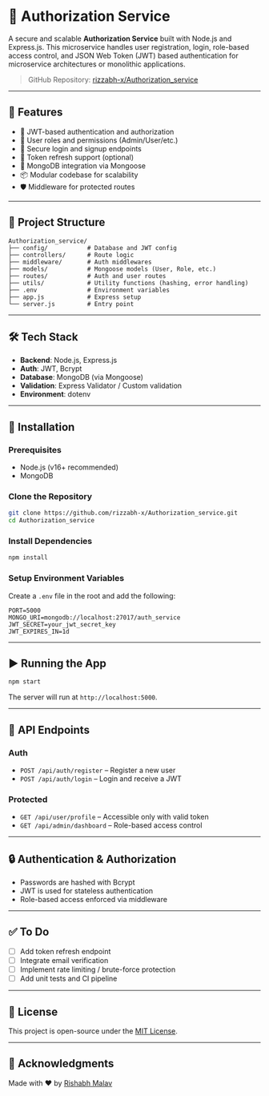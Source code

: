 # 🔐 Authorization Service

A secure and scalable **Authorization Service** built with Node.js and Express.js. This microservice handles user registration, login, role-based access control, and JSON Web Token (JWT) based authentication for microservice architectures or monolithic applications.

> GitHub Repository: [rizzabh-x/Authorization_service](https://github.com/rizzabh-x/Authorization_service)

---

## 🚀 Features

- 🔐 JWT-based authentication and authorization
- 👥 User roles and permissions (Admin/User/etc.)
- 🧾 Secure login and signup endpoints
- 🔄 Token refresh support (optional)
- 💾 MongoDB integration via Mongoose
- 📦 Modular codebase for scalability
- 🛡️ Middleware for protected routes

---

## 📁 Project Structure

```
Authorization_service/
├── config/           # Database and JWT config
├── controllers/      # Route logic
├── middleware/       # Auth middlewares
├── models/           # Mongoose models (User, Role, etc.)
├── routes/           # Auth and user routes
├── utils/            # Utility functions (hashing, error handling)
├── .env              # Environment variables
├── app.js            # Express setup
└── server.js         # Entry point
```

---

## 🛠️ Tech Stack

- **Backend**: Node.js, Express.js
- **Auth**: JWT, Bcrypt
- **Database**: MongoDB (via Mongoose)
- **Validation**: Express Validator / Custom validation
- **Environment**: dotenv

---

## 🔧 Installation

### Prerequisites

- Node.js (v16+ recommended)
- MongoDB

### Clone the Repository

```bash
git clone https://github.com/rizzabh-x/Authorization_service.git
cd Authorization_service
```

### Install Dependencies

```bash
npm install
```

### Setup Environment Variables

Create a `.env` file in the root and add the following:

```env
PORT=5000
MONGO_URI=mongodb://localhost:27017/auth_service
JWT_SECRET=your_jwt_secret_key
JWT_EXPIRES_IN=1d
```

---

## ▶️ Running the App

```bash
npm start
```

The server will run at `http://localhost:5000`.

---

## 📮 API Endpoints

### Auth

- `POST /api/auth/register` – Register a new user
- `POST /api/auth/login` – Login and receive a JWT

### Protected

- `GET /api/user/profile` – Accessible only with valid token
- `GET /api/admin/dashboard` – Role-based access control

---

## 🔒 Authentication & Authorization

- Passwords are hashed with Bcrypt
- JWT is used for stateless authentication
- Role-based access enforced via middleware

---

## ✅ To Do

- [ ] Add token refresh endpoint
- [ ] Integrate email verification
- [ ] Implement rate limiting / brute-force protection
- [ ] Add unit tests and CI pipeline

---

## 📜 License

This project is open-source under the [MIT License](LICENSE).

---

## 🙌 Acknowledgments

Made with ❤️ by [Rishabh Malav](https://github.com/rizzabh-x)
